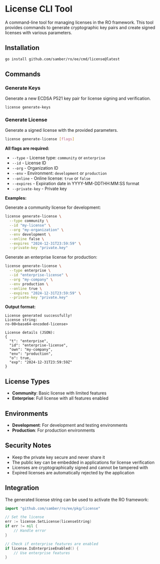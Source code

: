 # License CLI Tool

A command-line tool for managing licenses in the RO framework. This tool provides commands to generate cryptographic key pairs and create signed licenses with various parameters.

## Installation

```bash
go install github.com/samber/ro/ee/cmd/license@latest
```

## Commands

### Generate Keys

Generate a new ECDSA P521 key pair for license signing and verification.

```bash
license generate-keys
```

### Generate License

Generate a signed license with the provided parameters.

```bash
license generate-license [flags]
```

**All flags are required:**
- `--type` - License type: `community` or `enterprise`
- `--id` - License ID
- `--org` - Organization ID
- `--env` - Environment: `development` or `production`
- `--online` - Online license: `true` or `false`
- `--expires` - Expiration date in YYYY-MM-DDTHH:MM:SS format
- `--private-key` - Private key

**Examples:**

Generate a community license for development:
```bash
license generate-license \
  --type community \
  --id "my-license" \
  --org "my-organization" \
  --env development \
  --online false \
  --expires "2024-12-31T23:59:59" \
  --private-key "private.key"
```

Generate an enterprise license for production:
```bash
license generate-license \
  --type enterprise \
  --id "enterprise-license" \
  --org "my-company" \
  --env production \
  --online true \
  --expires "2024-12-31T23:59:59" \
  --private-key "private.key"
```

**Output format:**
```
License generated successfully!
License string:
ro-00<base64-encoded-license>

License details (JSON):
{
  "t": "enterprise",
  "id": "enterprise-license",
  "own": "my-company",
  "env": "production",
  "o": true,
  "exp": "2024-12-31T23:59:59Z"
}
```

## License Types

- **Community**: Basic license with limited features
- **Enterprise**: Full license with all features enabled

## Environments

- **Development**: For development and testing environments
- **Production**: For production environments

## Security Notes

- Keep the private key secure and never share it
- The public key can be embedded in applications for license verification
- Licenses are cryptographically signed and cannot be tampered with
- Expired licenses are automatically rejected by the application

## Integration

The generated license string can be used to activate the RO framework:

```go
import "github.com/samber/ro/ee/pkg/license"

// Set the license
err := license.SetLicense(licenseString)
if err != nil {
    // Handle error
}

// Check if enterprise features are enabled
if license.IsEnterpriseEnabled() {
    // Use enterprise features
}
```
